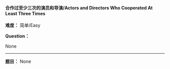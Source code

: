 #### 合作过至少三次的演员和导演/Actors and Directors Who Cooperated At Least Three Times
**难度：** 简单/Easy

**Question：** 

None

------

**题目：** 
None
